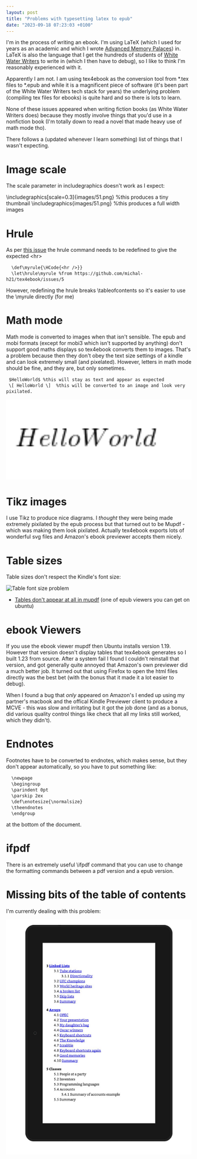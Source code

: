 ```yaml
---
layout: post
title: "Problems with typesetting latex to epub"
date: "2023-09-18 07:23:03 +0100"
---
```


I'm in the process of writing an ebook. I'm using LaTeX (which I used for years as an academic and which I wrote [Advanced Memory Palaces](https://www.amazon.co.uk/Advanced-Memory-Palaces-second-should/dp/B09GJFZ6JM)) in. LaTeX is also the language that I get the hundreds of students of [White Water Writers](https://whitewaterwriters.com/) to write in (which I then have to debug), so I like to think I'm reasonably experienced with it. 

Apparently I am not. I am using tex4ebook as the conversion tool from *.tex files to *.epub and while it is a magnificent piece of software (it's been part of the White Water Writers tech stack for years) the underlying problem (compiling tex files for ebooks) is quite hard and so there is lots to learn. 

None of these issues appeared when writing fiction books (as White Water Writers does) because they mostly involve things that you'd use in a nonfiction book (I'm totally down to read a novel that made heavy use of math mode tho). 

There follows a (updated whenever I learn something) list of things that I wasn't expecting. 


# Image scale
The scale parameter in includegraphics doesn't work as I expect: 

   \includegraphics[scale=0.3]{images/51.png} %this produces a tiny thumbnail 
   \includegraphics{images/51.png} %this produces a full width images

# Hrule

As per [this issue](https://github.com/michal-h21/tex4ebook/issues/5) the hrule command needs to be redefined to give the expected \<hr\>

 ``` 
   \def\myrule{\HCode{<hr />}}
   \let\hrule\myrule %from https://github.com/michal-h21/tex4ebook/issues/5

```

However, redefining the hrule breaks \tableofcontents so it's easier to use the \myrule directly (for me) 


# Math mode 
Math mode is converted to images when that isn't sensible.  The  epub and mobi formats (except for mobi3 which isn't supported by anything) don't support good maths displays so tex4ebook converts them to images. That's a problem because then they don't obey the text size settings of a kindle and can look extremely small (and pixelated). However, letters in math mode should be fine, and they are, but only sometimes.

 ``` 
  $HelloWorld$ %this will stay as text and appear as expected 
  \[ HelloWorld \]  %this will be converted to an image and look very pixilated. 

```

![Hello World looking very pixelated](/assets/images/helloworldpixelated.png)


# Tikz images 
I use Tikz to produce nice diagrams.  I _thought_ they were being made extremely pixilated by the epub process but that turned out to be Mupdf - which was making them look pixilated. Actually tex4ebook exports lots of wonderful svg files and Amazon's ebook previewer accepts them nicely. 

# Table sizes
Table sizes don't respect the Kindle's font size: 

![Table font size problem](/assets/images/tablefontsizeproblem.png)

* [Tables don't appear at all in mupdf](https://tex.stackexchange.com/questions/700910/tabular-NOT-showing-with-tex4ebook/700911#700911) (one of epub viewers you can get on ubuntu) 

# ebook Viewers
If you use the ebook viewer mupdf then Ubuntu installs version 1.19. However that version doesn't display tables that tex4ebook generates so I built 1.23 from source.  After a system fail I found I couldn't reinstall that version, and got generally quite annoyed that Amazon's own previewer did a much better job.  It turned out that using Firefox to open the html files directly was the best bet (with the bonus that it made it a lot easier to debug).  

When I found a bug that _only_ appeared on Amazon's I ended up using my partner's macbook and the offical Kindle Previewer client to produce a MCVE - this was slow and irritating but it got the job done (and as a bonus, did various quality control things like check that all my links still worked, which they didn't). 

# Endnotes
Footnotes have to be converted to endnotes, which makes sense, but they don't appear automatically, so you have to put something like:


      \newpage
      \begingroup
      \parindent 0pt
      \parskip 2ex
      \def\enotesize{\normalsize}
      \theendnotes
      \endgroup

at the bottom of the document. 

# ifpdf 

There is an extremely useful \ifpdf command that you can use to change the formatting commands between a pdf version and a epub version.  



# Missing bits of the table of contents

I'm currently dealing with this problem: 

![toc](/assets/images/tocprob.png)
